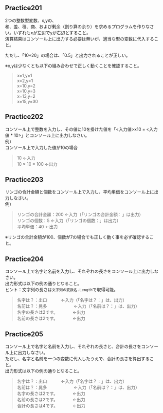 ## Practice201  

2つの整数型変数、x,yの、  
和、差、積、商、および剰余（割り算の余り）を求めるプログラムを作りなさい。いずれもxが左辺でyが右辺とすること。  
演算結果はコンソール上に出力する必要は無いが、適当な型の変数に代入すること。  
  
ただし、「10÷20」の場合は、「0.5」と出力されることが正しい。  
  
※x,yは少なくとも以下の組み合わせで正しく動くことを確認すること。  
> x=1,y=1   
> x=2,y=1  
> x=10,y=2  
> x=10,y=3  
> x=13,y=2  
> x=15,y=30    


## Practice202  
コンソール上で整数を入力し、その値に10を掛けた値を「<入力値>x10 = <入力値 * 10>」とコンソール上に出力しなさい。  
例）  
コンソール上で入力した値が10の場合  
  
> 10                  ←入力  
> 10 × 10 = 100       ←出力  
  

## Practice203  
リンゴの合計金額と個数をコンソール上で入力し、平均単価をコンソール上に出力しなさい。  
例）    
> リンゴの合計金額：200     ←入力（「リンゴの合計金額：」は出力）  
> リンゴの個数：5          ←入力（「リンゴの個数：」は出力）  
> 平均単価：40            ←出力  
  
※リンゴの合計金額が100、個数が7の場合でも正しく動く事を必ず確認すること。  
 

## Practice204  
コンソール上で名字と名前を入力し、それぞれの長さをコンソール上に出力しなさい。  
出力形式は以下の例の通りとなること。  
ヒント：文字列の長さは`文字列の変数名.Length`で取得可能。  
  
> 名字は？：出口　　　      ←入力（「名字は？：」は、出力）  
> 名前は？：晃多　　　　　　 ←入力（「名前は？：」は、出力）  
> 名字の長さは2です。　　　　←出力  
> 名前の長さは2です。　　　　←出力  


## Practice205  
コンソール上で名字と名前を入力し、それぞれの長さと、合計の長さをコンソール上に出力しなさい。  
ただし、名字と名前を一つの変数に代入したうえで、合計の長さを算出すること。  
出力形式は以下の例の通りとなること。  
  
> 名字は？：出口　　　      ←入力（「名字は？：」は、出力）  
> 名前は？：晃多　　　　　　 ←入力（「名前は？：」は、出力）  
> 名字の長さは2です。　　　　←出力  
> 名前の長さは2です。　　　　←出力  
> 合計の長さは4です。　　　　←出力  

